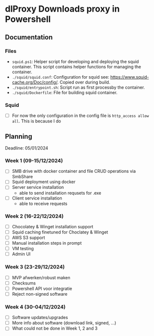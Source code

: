 # dlProxy Downloads proxy in Powershell

## Documentation
### Files
- `squid.ps1`: Helper script for developing and deploying the squid container. This script contains
  helper functions for managing the container.
- `./squid/squid.conf`: Configuration for squid see: <https://www.squid-cache.org/Doc/config/>.
Copied over during build.
- `./squid/entrypoint.sh`: Script run as first processby the container.
- `./squid/Dockerfile`: File for building squid container. 

### Squid
- [ ] For now the only configuration in the config file is `http_access allow all`. This is because I do

## Planning
Deadline: 05/01/2024
### Week 1 (09-15/12/2024)
- [ ] SMB drive with docker container and file CRUD operations via SmbShare
- [ ] Squid deployment using docker
- [ ] Server service installation
    - able to send installation requsets for .exe
- [ ] Client service installation
    - able to receive requests

### Week 2 (16-22/12/2024)
- [ ] Chocolatey & Winget installation support
- [ ] Squid caching finetuned for Choclatey & Winget
- [ ] AWS S3 support
- [ ] Manual installation steps in prompt
- [ ] VM testing
- [ ] Admin UI

### Week 3 (23-29/12/2024)
- [ ] MVP afwerken/robust maken
- [ ] Checksums
- [ ] Powershell API voor integratie
- [ ] Reject non-signed software

### Week 4 (30-04/12/2024)
- [ ] Software updates/upgrades
- [ ] More info about software (download link, signed, ...)
- [ ] What could not be done in Week 1, 2 and 3
